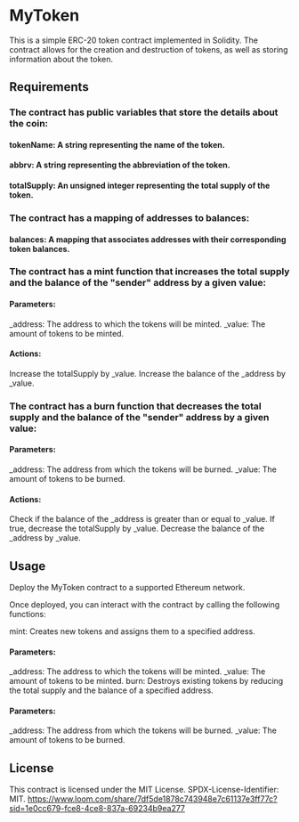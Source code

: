# MyToken
This is a simple ERC-20 token contract implemented in Solidity. The contract allows for the creation and destruction of tokens, as well as storing information about the token.

## Requirements
### The contract has public variables that store the details about the coin:

#### tokenName: A string representing the name of the token.
#### abbrv: A string representing the abbreviation of the token.
#### totalSupply: An unsigned integer representing the total supply of the token.
### The contract has a mapping of addresses to balances:

#### balances: A mapping that associates addresses with their corresponding token balances.
### The contract has a mint function that increases the total supply and the balance of the "sender" address by a given value:

#### Parameters:
_address: The address to which the tokens will be minted.
_value: The amount of tokens to be minted.
#### Actions:
Increase the totalSupply by _value.
Increase the balance of the _address by _value.
### The contract has a burn function that decreases the total supply and the balance of the "sender" address by a given value:

#### Parameters:
_address: The address from which the tokens will be burned.
_value: The amount of tokens to be burned.
#### Actions:
Check if the balance of the _address is greater than or equal to _value.
If true, decrease the totalSupply by _value.
Decrease the balance of the _address by _value.
## Usage
Deploy the MyToken contract to a supported Ethereum network.

Once deployed, you can interact with the contract by calling the following functions:

mint: Creates new tokens and assigns them to a specified address.

#### Parameters:
_address: The address to which the tokens will be minted.
_value: The amount of tokens to be minted.
burn: Destroys existing tokens by reducing the total supply and the balance of a specified address.

#### Parameters:
_address: The address from which the tokens will be burned.
_value: The amount of tokens to be burned.
## License
This contract is licensed under the MIT License. SPDX-License-Identifier: MIT.
https://www.loom.com/share/7df5de1878c743948e7c61137e3ff77c?sid=1e0cc679-fce8-4ce8-837a-69234b9ea277
